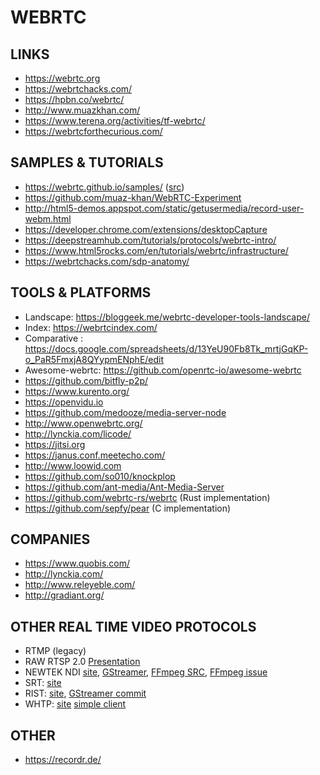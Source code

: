 WEBRTC
======

LINKS
-----

 * https://webrtc.org
 * https://webrtchacks.com/
 * https://hpbn.co/webrtc/
 * http://www.muazkhan.com/
 * https://www.terena.org/activities/tf-webrtc/
 * https://webrtcforthecurious.com/

SAMPLES & TUTORIALS
-------------------

 * https://webrtc.github.io/samples/ ([src](https://github.com/webrtc/samples))
 * https://github.com/muaz-khan/WebRTC-Experiment
 * http://html5-demos.appspot.com/static/getusermedia/record-user-webm.html
 * https://developer.chrome.com/extensions/desktopCapture
 * https://deepstreamhub.com/tutorials/protocols/webrtc-intro/
 * https://www.html5rocks.com/en/tutorials/webrtc/infrastructure/
 * https://webrtchacks.com/sdp-anatomy/

TOOLS & PLATFORMS
-----------------
 * Landscape: https://bloggeek.me/webrtc-developer-tools-landscape/
 * Index: https://webrtcindex.com/
 * Comparative : https://docs.google.com/spreadsheets/d/13YeU90Fb8Tk_mrtjGqKP-o_PaR5FmxjA8QYypmENphE/edit
 * Awesome-webrtc: https://github.com/openrtc-io/awesome-webrtc
 * https://github.com/bitfly-p2p/
 * https://www.kurento.org/
 * https://openvidu.io
 * https://github.com/medooze/media-server-node
 * http://www.openwebrtc.org/
 * http://lynckia.com/licode/
 * https://jitsi.org
 * https://janus.conf.meetecho.com/
 * http://www.loowid.com
 * https://github.com/so010/knockplop
 * https://github.com/ant-media/Ant-Media-Server
 * https://github.com/webrtc-rs/webrtc (Rust implementation)
 * https://github.com/sepfy/pear (C implementation)

COMPANIES
---------

 * https://www.quobis.com/
 * http://lynckia.com/
 * http://www.releyeble.com/
 * http://gradiant.org/


OTHER REAL TIME VIDEO PROTOCOLS
-------------------------------

 * RTMP (legacy)
 * RAW RTSP 2.0 [Presentation](https://gstreamer.freedesktop.org/data/events/gstreamer-conference/2017/Thibault%20Saunier%20-%20GStreamer%20support%20for%20RTSP%20protocol%20version%202.0%20(Lightning%20Talk).pdf)
 * NEWTEK NDI [site](https://www.newtek.com/ndi/), [GStreamer](https://github.com/teltek/gst-plugin-ndi), [FFmpeg SRC](https://github.com/FFmpeg/FFmpeg/commit/4b32f8b3ebfa011fcc5991bcaa97c3f5b61b49ad#diff-c49182dc0c7a70b9cd2e10853d9ec6c7), [FFmpeg issue](https://trac.ffmpeg.org/ticket/7589)
 * SRT: [site](https://www.srtalliance.org/)
 * RIST: [site](http://videoservicesforum.org/RIST.shtml), [GStreamer commit](https://gitlab.freedesktop.org/gstreamer/gst-plugins-bad/merge_requests/289)
 * WHTP: [site](https://www.ietf.org/archive/id/draft-ietf-wish-whip-00.html) [simple client](https://github.com/lminiero/simple-whip-client)

OTHER
-----

 * https://recordr.de/
